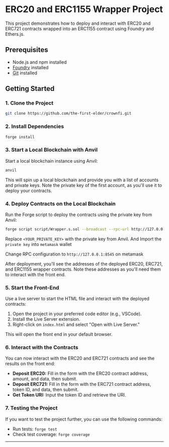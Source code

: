 # ERC20 and ERC1155 Wrapper Project

This project demonstrates how to deploy and interact with ERC20 and ERC721 contracts wrapped into an ERC1155 contract using Foundry and Ethers.js.

## Prerequisites

- Node.js and npm installed
- [Foundry](https://book.getfoundry.sh/getting-started/installation) installed
- [Git](https://git-scm.com/) installed

## Getting Started

### 1. Clone the Project

```bash
git clone https://github.com/the-first-elder/crownfi.git
```

### 2. Install Dependencies

```bash
forge install
```

### 3. Start a Local Blockchain with Anvil

Start a local blockchain instance using Anvil:

```bash
anvil
```

This will spin up a local blockchain and provide you with a list of accounts and private keys. Note the private key of the first account, as you'll use it to deploy your contracts.

### 4. Deploy Contracts on the Local Blockchain

Run the Forge script to deploy the contracts using the private key from Anvil:

```bash
forge script script/Wrapper.s.sol --broadcast --rpc-url http://127.0.0.1:8545 --private-key <YOUR_PRIVATE_KEY>
```

Replace `<YOUR_PRIVATE_KEY>` with the private key from Anvil. And Import the `private key` into `metamask` wallet

Change RPC configuration to  `http://127.0.0.1:8545` on metamask 

After deployment, you'll see the addresses of the deployed ERC20, ERC721, and ERC1155 wrapper contracts. Note these addresses as you'll need them to interact with the front end.

### 5. Start the Front-End

Use a live server to start the HTML file and interact with the deployed contracts:

1. Open the project in your preferred code editor (e.g., VSCode).
2. Install the Live Server extension.
3. Right-click on `index.html` and select "Open with Live Server."

This will open the front end in your default browser.

### 6. Interact with the Contracts

You can now interact with the ERC20 and ERC721 contracts and see the results on the front end:

- **Deposit ERC20:** Fill in the form with the ERC20 contract address, amount, and data, then submit.
- **Deposit ERC721:** Fill in the form with the ERC721 contract address, token ID, and data, then submit.
- **Get Token URI:** Input the token ID and retrieve the URI.

### 7. Testing the Project

If you want to test the project further, you can use the following commands:

- Run tests: `forge test`
- Check test coverage: `forge coverage`

---
